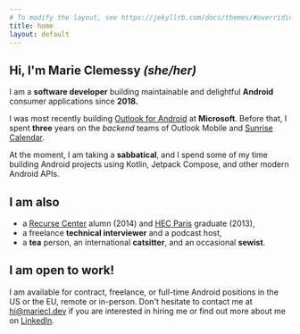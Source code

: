 ```yaml
---
# To modify the layout, see https://jekyllrb.com/docs/themes/#overriding-theme-defaults
title: home
layout: default
---
```


## Hi, I'm Marie Clemessy _(she/her)_

I am a **software developer** building maintainable and delightful **Android** consumer applications since **2018.**

I was most recently building [Outlook for Android](https://play.google.com/store/apps/details?id=com.microsoft.office.outlook&hl=en_US&gl=US) at **Microsoft**. Before that, I spent **three** years on the _backend_ teams of Outlook Mobile and [Sunrise Calendar](https://en.wikipedia.org/wiki/Sunrise_Calendar).

At the moment, I am taking a **sabbatical**, and I spend some of my time building Android projects using Kotlin, Jetpack Compose, and other modern Android APIs.

## I am also
- a [Recurse Center](https://www.recurse.com/) alumn (2014) and [HEC Paris](https://www.hec.edu/en) graduate (2013),
- a freelance **technical interviewer** and a podcast host,
- a **tea** person, an international **catsitter**, and an occasional **sewist**.

## I am open to work!
I am available for contract, freelance, or full-time Android positions in the US or the EU, remote or in-person. Don't hesitate to contact me at [hi@mariecl.dev](mailto:hi@mariecl.dev) if you are interested in hiring me or find out more about me on [LinkedIn](https://www.linkedin.com/in/marieclemessy/).